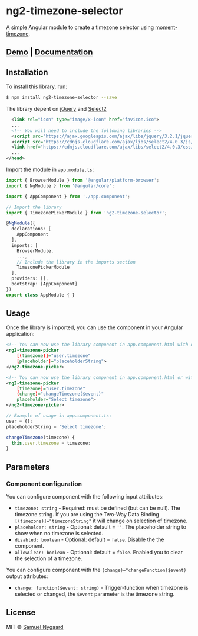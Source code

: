 # ng2-timezone-selector

A simple Angular module to create a timezone selector using [moment-timezone](https://github.com/moment/moment-timezone).

## [Demo](https://samuelnygaard.github.io/ng2-timezone-selector/) | [Documentation](https://samuelnygaard.github.io/ng2-timezone-selector/docs/)

## Installation

To install this library, run:

```bash
$ npm install ng2-timezone-selector --save
```

The library depent on [jQuery](https://github.com/jquery/jquery) and [Select2](https://github.com/select2/select2)

```xml
  <link rel="icon" type="image/x-icon" href="favicon.ico">
  ...
  <!-- You will need to include the following libraries -->
  <script src="https://ajax.googleapis.com/ajax/libs/jquery/3.2.1/jquery.min.js"></script>
  <script src="https://cdnjs.cloudflare.com/ajax/libs/select2/4.0.3/js/select2.min.js"></script>
  <link href="https://cdnjs.cloudflare.com/ajax/libs/select2/4.0.3/css/select2.min.css" rel="stylesheet" />
  ...
</head>
```

Import the module in `app.module.ts`:

```typescript
import { BrowserModule } from '@angular/platform-browser';
import { NgModule } from '@angular/core';

import { AppComponent } from './app.component';

// Import the library
import { TimezonePickerModule } from 'ng2-timezone-selector';

@NgModule({
  declarations: [
    AppComponent
  ],
  imports: [
    BrowserModule,
    ...,
    // Include the library in the imports section
    TimezonePickerModule
  ],
  providers: [],
  bootstrap: [AppComponent]
})
export class AppModule { }
```

## Usage

Once the library is imported, you can use the component in your Angular application:

```xml
<!-- You can now use the library component in app.component.html with double-binding: -->
<ng2-timezone-picker 
    [(timezone)]="user.timezone"
    [placeholder]="placeholderString">
</ng2-timezone-picker>
```

```xml
<!-- You can now use the library component in app.component.html or with single-binding and a change function  -->
<ng2-timezone-picker 
    [timezone]="user.timezone"
    (change)="changeTimezone($event)"
    placeholder="Select timezone">
</ng2-timezone-picker>
```

```typescript
// Example of usage in app.component.ts:
user = {};
placeholderString = 'Select timezone';

changeTimezone(timezone) {
  this.user.timezone = timezone;
}
```

## Parameters

### Component configuration

You can configure component with the following input attributes:

  * `timezone: string` - Required: must be defined (but can be null). The timezone string. If you are using the Two-Way Data Binding `[(timezone)]="timezoneString"` it will change on selection of timezone. 
  * `placeholder: string` - Optional: default = `''`. The placeholder string to show when no timezone is selected.
  * `disabled: boolean` - Optional: default = `false`. Disable the the component.
  * `allowClear: boolean` - Optional: default = `false`. Enabled you to clear the selection of a timezone.

You can configure component with the `(change)="changeFunction($event)` output attributes:
  * `change: function($event: string)` - Trigger-function when timezone is selected or changed, the `$event` parameter is the timezone string.

## License

MIT © [Samuel Nygaard](mailto:teamnygaard@gmail.com)